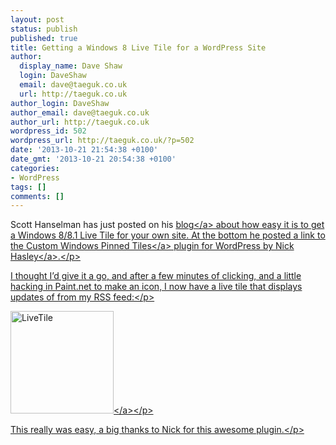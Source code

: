 ```yaml
---
layout: post
status: publish
published: true
title: Getting a Windows 8 Live Tile for a WordPress Site
author:
  display_name: Dave Shaw
  login: DaveShaw
  email: dave@taeguk.co.uk
  url: http://taeguk.co.uk
author_login: DaveShaw
author_email: dave@taeguk.co.uk
author_url: http://taeguk.co.uk
wordpress_id: 502
wordpress_url: http://taeguk.co.uk/?p=502
date: '2013-10-21 21:54:38 +0100'
date_gmt: '2013-10-21 20:54:38 +0100'
categories:
- WordPress
tags: []
comments: []
---
```

<p>Scott Hanselman has just posted on his <a href="http:&#47;&#47;www.hanselman.com&#47;blog&#47;MakeAWindows81PinnedLiveTileForYOURWebsiteInMinutes.aspx">blog<&#47;a> about how easy it is to get a Windows 8&#47;8.1 Live Tile for your own site. At the bottom he posted a link to the <a href="http:&#47;&#47;wordpress.org&#47;plugins&#47;custom-windows-pinned-tiles&#47;">Custom Windows Pinned Tiles<&#47;a> plugin for WordPress by <a href="http:&#47;&#47;celloexpressions.com&#47;about&#47;">Nick Hasley<&#47;a>.<&#47;p>
<p>I thought I&rsquo;d give it a go, and after a few minutes of clicking, and a little hacking in Paint.net to make an icon, I now have a live tile that displays updates of from my RSS feed:<&#47;p>
<p><a href="http:&#47;&#47;taeguk.co.uk&#47;wp-content&#47;uploads&#47;2013&#47;10&#47;LiveTile.png"><img title="LiveTile" style="border-left-width: 0px; border-right-width: 0px; background-image: none; border-bottom-width: 0px; padding-top: 0px; padding-left: 0px; display: inline; padding-right: 0px; border-top-width: 0px" border="0" alt="LiveTile" src="http:&#47;&#47;taeguk.co.uk&#47;wp-content&#47;uploads&#47;2013&#47;10&#47;LiveTile_thumb.png" width="165" height="164"><&#47;a><&#47;p>
<p>This really was easy, a big thanks to Nick for this awesome plugin.<&#47;p></p>
